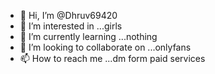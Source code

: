 - 👋 Hi, I’m @Dhruv69420
- 👀 I’m interested in ...girls
- 🌱 I’m currently learning ...nothing
- 💞️ I’m looking to collaborate on ...onlyfans
- 📫 How to reach me ...dm form paid services

<!---
Dhruv69420/Dhruv69420 is a ✨ special ✨ repository because its `README.md` (this file) appears on your GitHub profile.
You can click the Preview link to take a look at your changes.
--->
